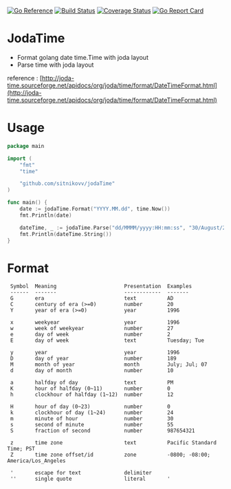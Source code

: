 [![Go Reference](https://pkg.go.dev/badge/github.com/sitnikovv/jodaTime.svg)](https://pkg.go.dev/github.com/sitnikovv/jodaTime)
[![Build Status](https://travis-ci.org/sitnikovv/jodaTime.svg)](https://travis-ci.org/sitnikovv/jodaTime)
[![Coverage Status](https://coveralls.io/repos/github/sitnikovv/jodaTime/badge.svg?branch=master)](https://coveralls.io/github/sitnikovv/jodaTime?branch=master)
[![Go Report Card](http://goreportcard.com/badge/sitnikovv/jodaTime)](http:/goreportcard.com/report/sitnikovv/jodaTime)

# JodaTime
* Format golang date time.Time with joda layout
* Parse time with joda layout


reference : [http://joda-time.sourceforge.net/apidocs/org/joda/time/format/DateTimeFormat.html](http://joda-time.sourceforge.net/apidocs/org/joda/time/format/DateTimeFormat.html)

# Usage
```go
package main

import (
	"fmt"
	"time"

	"github.com/sitnikovv/jodaTime"
)

func main() {
	date := jodaTime.Format("YYYY.MM.dd", time.Now())
	fmt.Println(date)

	dateTime, _ := jodaTime.Parse("dd/MMMM/yyyy:HH:mm:ss", "30/August/2015:21:44:25")
	fmt.Println(dateTime.String())
}

```

# Format
```
 Symbol  Meaning                      Presentation  Examples
 ------  -------                      ------------  -------
 G       era                          text          AD
 C       century of era (>=0)         number        20
 Y       year of era (>=0)            year          1996

 x       weekyear                     year          1996
 w       week of weekyear             number        27
 e       day of week                  number        2
 E       day of week                  text          Tuesday; Tue

 y       year                         year          1996
 D       day of year                  number        189
 M       month of year                month         July; Jul; 07
 d       day of month                 number        10

 a       halfday of day               text          PM
 K       hour of halfday (0~11)       number        0
 h       clockhour of halfday (1~12)  number        12

 H       hour of day (0~23)           number        0
 k       clockhour of day (1~24)      number        24
 m       minute of hour               number        30
 s       second of minute             number        55
 S       fraction of second           number        987654321

 z       time zone                    text          Pacific Standard Time; PST
 Z       time zone offset/id          zone          -0800; -08:00; America/Los_Angeles

 '       escape for text              delimiter
 ''      single quote                 literal       '
```
